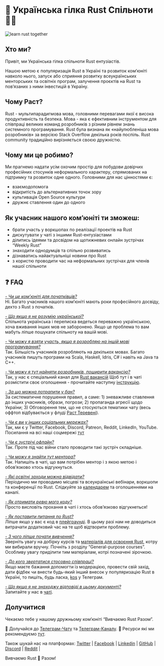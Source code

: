 # 🦀 Українська гілка Rust Спільноти 💙💛

![learn rust together](https://raw.githubusercontent.com/rust-lang-ua/learn_rust_together/b60b4f7155d7b00c58e1f8d8820f2bb23f82799e/asset/logo/Collage_2.jpg)

## Хто ми?
Привіт, ми Українська гілка спільноти Rust ентузіастів.

Нашою метою є популяризація Rust в Україні та розвиток ком’юніті навколо нього, запуск або сприяння розвитку всеукраїнських менторських та освітніх програм, залучення проєктів на Rust та пов’язаних з ними інвестицій в Україну. 

## Чому Раст?
Rust - мультипарадигмова мова, головними перевагами якої є висока продуктивність та безпека. Мова - яка є ефективним інструментом для співпраці великих команд розробників з різним рівнем знань системного програмування. Rust була визнана як «найулюбленіша мова розробників» за версією Stack Overflow декілька років поспіль. Rust community традиційно вирізняється своєю дружністю.

## Чому ми це робимо?
Ми прагнемо надати усім охочим простір для побудови довірчих професійних стосунків неформального характеру, спрямованих на підтримку та розвиток одне одного.
Головними для нас цінностями є:
- взаємодопомога 
- відкритість до альтернативних точок зору
- культивація Open Source культури
- дружнє ставлення один до одного

## Як учасник нашого ком’юніті ти зможеш:
- брати участь у воркшопах по реалізації проектів на Rust
- дискутувати у чаті з іншими Rust-ентузіастами
- ділитись ідеями та досвідом на щотижневих онлайн зустрічах  “Weekly Rust”
- знаходити однодумців та спільно розвиватись
- дізнаватись найактуальніші новини про Rust 
- з користю проводити час на неформальних зустрічах для членів нашої спільноти

## :question: FAQ

<ins>*- Чи це ком’юніті для початківців?*</ins><br/>
Ні. Багато учасників нашого ком’юніті мають роки професійного досвіду, дехто з Rust з початків.

<ins>*- Що якщо я не розумію української?*</ins><br/>
Спільнота українська і переписка ведеться переважно українською, хоча вживання інших мов не заборонено. Якщо це проблема то вам мабуть ліпше пошукати спільноту на вашій мові.

<ins>*- Чи можу я взяти участь, якщо я розробляю на іншій мові програмування?*</ins><br/>
Так. Більшість учасників розробляють на декількох мовах. Багато учасників пишуть програми на Scala, Haskell, Idris, C# і навіть на Java та C++. 

<ins>*- Чи можу я тут найняти розробників, поширити вакансію?*</ins><br/>
Так, у нас є спеціальний канал для [Rust вакансій](https://t.me/rust_jobs_ua) Щоб тут і в чаті розмістити  своє оголошення - прочитайте наступну [інструкцію](https://telegra.ph/Rust-Jobs-UA-08-04).

<ins>*- За що можна потрапити у бан?*</ins><br/>
За систематичне порушення правил, а саме: 1) зневажливе ставлення до інших учасників, образи, погрози; 2) пропаганда агресії щодо України; 3) Обговорення тем, що не стосуються тематики чату (весь оффтоп відбувається у флуді [Раст Теревені](https://t.me/rust_tereveni)).

<ins>*- Чи є ви у інших соціальних мережах?*</ins><br/> 
Так, ми є у Twitter, Facebook, Discord, Patreon, Reddit, LinkedIn, YouTube. Посилання на всі наші соцмережі [тут](https://t.me/rustlang_ua/2383) 

<ins>*- Чи є зустрічі офлайн?*</ins><br/>
Так. Проте під час війни стало проводити такі зустріч складніше. 

<ins>*- Чи можу я знайти тут ментора?*</ins><br/>
Так. Напишіть в чаті, що вам потрібен ментор і з якою метою і обов’язково хтось відгукнуться.

<ins>*- Які освітні заходи можна відвідати?*</ins><br/>
Періодично ми проводимо місцеві та всеукраїнські вебінари, воркшопи та конференції по Rust. Слідкуйте за [календарем](https://calendar.google.com/calendar/u/0?cid=OWpobWZuYTJmdjcyNjFxNjNzaDV1aHZhNWNAZ3JvdXAuY2FsZW5kYXIuZ29vZ2xlLmNvbQ) та оголошеннями на каналі.

<ins>*- Як отримати ревю мого коду?*</ins><br/>
Просто висловіть прохання в чаті і хтось обов’язково відгукнеться! 

<ins>*- Як поставити питання по Rust?*</ins><br/>
Ліпше якщо у вас є код в [плейграунді](https://play.rust-lang.org/). В цьому разі нам не доводиться витрачати додатковий час на те щоб відтворити проблему. 

<ins>*- З чого ліпше почати вивчення?*</ins><br/>
Зверніть увагу на добірку курсів та [матеріалів для освоєння Rust](https://github.com/rust-lang-ua/learn_rust_together), котру ми вибирали вручну. Почніть з розділу “General-purpose courses”. Особливу увагу приділити тим матеріалам, котрі позначені зірочкою. 

<ins>*- До кого звертатися стосовно співпраці?*</ins><br/>
 Якщо маєте бажання допомогти із модерацією, провести свій захід, дати фідбек чи внести будь-який інший внесок у популяризацію Rust в Україні, то пишіть, будь ласка, [kos](https://t.me/wandalen_me) у Телеграм. 

<ins>*- Що якщо я не знаходжу відповіді в цьому документі?*</ins><br/>
Запитайте у нас в [чаті](https://t.me/rustlang_ua).

## Долучитися
Чекаємо тебе у нашому дружньому ком’юніті “Вивчаємо Rust Разом”. 

💬 Долучайся до [Телеграм-Чату](https://t.me/rustlang_ua) та [Телеграм-Каналу](https://t.me/rustlang_ua).
📖 Ресурси які ми рекомендуємо [тут](https://github.com/rust-lang-ua/learn_rust_together). <br/>

Також шукай нас на платформах: 
[Twitter](https://twitter.com/LearnTogetherP)  | 
[Facebook](https://www.facebook.com/learntogetherpro) |
[Linkedin](https://www.linkedin.com/company/ukrainian-rust-community) |
[GitHub](https://github.com/rust-lang-ua) |
[Discord](https://discord.com/invite/JVCZfTVf5A) |
[Reddit](https://www.reddit.com/r/rustlang_ua/) |
<br/>

Вивчаємо Rust 🦀 Разом!
